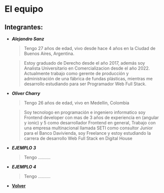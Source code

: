 # El equipo

## Integrantes:
+ ***Alejandro Sanz***
    > Tengo 27 años de edad, vivo desde hace 4 años en la Ciudad de Buenos Aires, Argentina.

    > Estoy graduado de Derecho desde el año 2017, además soy Analista Universitario en Comercializacion desde el año 2022. Actualmente trabajo como gerente de producción y administración de una fábrica de fundas plásticas, mientras me desarrollo estudiando para ser Programador Web Full Stack.
    
+ ***Oliver Charry***
    > Tengo 26 años de edad, vivo en Medellin, Colombia
    
    > Soy tecnologo en programación e ingeniero informatico soy Frontend developer con mas de 3 años de experiencia en (angular y ionic) y 5 como desarrollador Frontend en general, Trabajo con una empresa multinacional llamada SETI como consultor Junior para el Banco Davivienda, soy Freelance y estoy estudiando la carrera de desarrollo Web Full Stack en Digital House
    
+ ***EJEMPLO 3***
    > Tengo ..........
    
+ ***EJEMPLO 4***
    > Tengo ..........


+ [**Volver**](../README.md)
